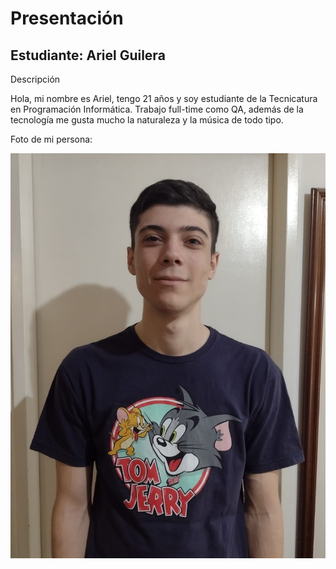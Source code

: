 # Presentación

## Estudiante: Ariel Guilera

Descripción

Hola, mi nombre es Ariel, tengo 21 años y soy estudiante de la Tecnicatura en Programación Informática. Trabajo full-time como QA, además de la tecnología me gusta mucho la naturaleza y la música de todo tipo.

Foto de mi persona:

![d](https://github.com/algo1unsam/presentaciontp0-AriGuilera/blob/main/WhatsApp%20Image%202023-03-21%20at%2017.06.49.jpeg?s=400x400&w=0&k=20&c=nSMyODf20H4HZxTyGNmsbY1FNsnU0irg0d-4XI94ZsM=)
